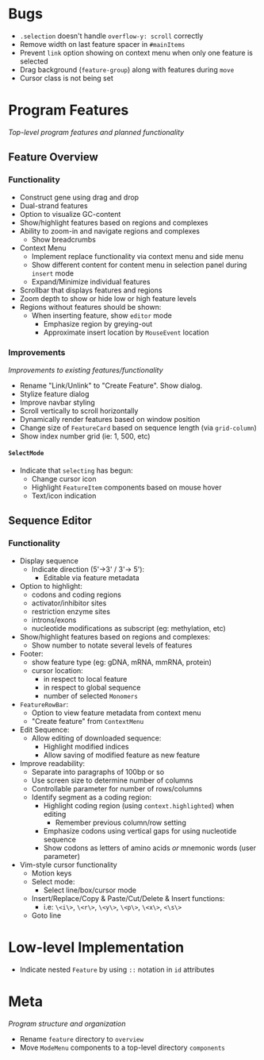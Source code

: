 # Bugs
- `.selection` doesn't handle `overflow-y: scroll` correctly
- Remove width on last feature spacer in `#mainItems`
- Prevent `link` option showing on context menu when only one feature is selected
- Drag background (`feature-group`) along with features during `move`
- Cursor class is not being set


# Program Features
_Top-level program features and planned functionality_

## Feature Overview

### Functionality
- Construct gene using drag and drop
- Dual-strand features
- Option to visualize GC-content
- Show/highlight features based on regions and complexes
- Ability to zoom-in and navigate regions and complexes
    - Show breadcrumbs
- Context Menu
    - Implement replace functionality via context menu and side menu
    - Show different content for content menu in selection panel during `insert` mode
    - Expand/Minimize individual features
- Scrollbar that displays features and regions
- Zoom depth to show or hide low or high feature levels
- Regions without features should be shown:
  - When inserting feature, show `editor` mode
    - Emphasize region by greying-out
    - Approximate insert location by `MouseEvent` location

### Improvements
_Improvements to existing features/functionality_

- Rename "Link/Unlink" to "Create Feature". Show dialog.
- Stylize feature dialog
- Improve navbar styling
- Scroll vertically to scroll horizontally
- Dynamically render features based on window position
- Change size of `FeatureCard` based on sequence length (via `grid-column`)
- Show index number grid (ie: 1, 500, etc)

#### `SelectMode`
- Indicate that `selecting` has begun:
  - Change cursor icon
  - Highlight `FeatureItem` components based on mouse hover
  - Text/icon indication


## Sequence Editor

### Functionality
- Display sequence
  - Indicate direction (5'->3' / 3'-> 5'):
    - Editable via feature metadata
- Option to highlight:
  - codons and coding regions
  - activator/inhibitor sites  
  - restriction enzyme sites  
  - introns/exons  
  - nucleotide modifications as subscript (eg: methylation, etc)
- Show/highlight features based on regions and complexes:
  - Show number to notate several levels of features
- Footer:
  - show feature type (eg: gDNA, mRNA, mmRNA, protein)
  - cursor location:
    - in respect to local feature
    - in respect to global sequence
    - number of selected `Monomers`
- `FeatureRowBar`:
  - Option to view feature metadata from context menu
  - "Create feature" from `ContextMenu`
- Edit Sequence:
  - Allow editing of downloaded sequence:
    - Highlight modified indices
    - Allow saving of modified feature as new feature
- Improve readability:
  - Separate into paragraphs of 100bp or so
  - Use screen size to determine number of columns
  - Controllable parameter for number of rows/columns
  - Identify segment as a coding region:
    - Highlight coding region (using `context.highlighted`) when editing
      - Remember previous column/row setting
    - Emphasize codons using vertical gaps for using nucleotide sequence
    - Show codons as letters of amino acids *or* mnemonic words (user parameter)
- Vim-style cursor functionality
  - Motion keys
  - Select mode:
    - Select line/box/cursor mode
  - Insert/Replace/Copy & Paste/Cut/Delete & Insert functions:
    - i.e: `\<i\>`, `\<r\>`, `\<y\>`, `\<p\>`, `\<x\>`, `<\s\>`
  - Goto line


# Low-level Implementation
- Indicate nested `Feature` by using `::` notation in `id` attributes

# Meta
_Program structure and organization_

- Rename `feature` directory to `overview`
- Move `ModeMenu` components to a top-level directory `components`